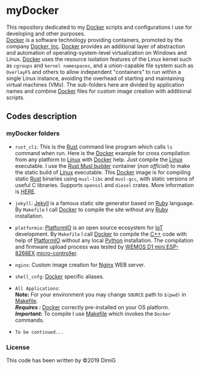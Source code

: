 myDocker
========
This repository dedicated to my [Docker][docker] scripts and configurations I use for developing and other purposes.  
[Docker][docker] is a software technology providing containers, promoted by the company [Docker, Inc][docker]. [Docker][docker] provides an additional layer of abstraction and automation of operating-system-level virtualization on Windows and Linux. [Docker][docker] uses the resource isolation features of the Linux kernel such as `cgroups` and `kernel namespaces`, and a union-capable file system such as `OverlayFS` and others to allow independent "containers" to run within a single Linux instance, avoiding the overhead of starting and maintaining virtual machines (VMs). The sub-folders here are divided by application names and combine [Docker][docker] files for custom image creation with additional scripts.  

Codes description
-----------------

### myDocker folders

* `rust_cli`: This is the [Rust][rust] command line program which calls `ls` command when run. Here is the [Docker][docker] example for cross compilation from any platform to [Linux][linux] with [Docker][docker] help. Just compile the [Linux][linux] executable. I use the [Rust Musl builder][musl] container (*non official*) to make the static build of [Linux][linux] executable. This [Docker][docker] image is for compiling static [Rust][rust] binaries using `musl-libc` and `musl-gcc`, with static versions of useful C libraries. Supports `openssl` and `diesel` crates. More information is [HERE][musl].  

* `jekyll`: [Jekyll][jekyll] is a famous static site generator based on [Ruby][ruby] language. By `Makefile` I call [Docker][docker] to compile the site without any [Ruby][ruby] installation.  

* `platformio`: [PlatformIO][platformio] is an open source ecosystem for [IoT][iot] development. By `Makefile` I call [Docker][docker] to compile the [C++][cpp] code with help of [PlatformIO][platformio] without any local [Python][python] installation. The compilation and firmware upload process was tested by [WEMOS D1 mini ESP-8266EX][wemos] [micro-controller][mcu].  

* `nginx`: Custom image creation for [Nginx][nginx] WEB server.  

* `shell_cnfg`: [Docker][docker] specific aliases.  

* `All Applications`:  
   **Note:** For your environment you may change `SOURCE` path to `$(pwd)` in [Makefile][makefile].  
   ***Requires :*** [Docker][docker] correctly pre-installed on your OS platform.  
   ***Important:*** To compile I use [Makefile][makefile] which invokes the `Docker` commands.  

* `To be continued...`  

### License  

This code has been written by ©2019 DimiG  

[docker]:https://www.docker.com
[rust]:https://www.rust-lang.org
[linux]:https://en.wikipedia.org/wiki/Linux
[makefile]:https://en.wikipedia.org/wiki/Makefile
[musl]:https://github.com/emk/rust-musl-builder
[nginx]:https://en.wikipedia.org/wiki/Nginx
[jekyll]:https://jekyllrb.com
[ruby]:https://en.wikipedia.org/wiki/Ruby_(programming_language)
[platformio]:https://platformio.org
[iot]:https://en.wikipedia.org/wiki/Internet_of_things
[cpp]:https://en.wikipedia.org/wiki/C%2B%2B
[python]:https://en.wikipedia.org/wiki/Python_(programming_language)
[wemos]:https://wiki.wemos.cc/products:d1:d1_mini
[mcu]:https://en.wikipedia.org/wiki/Microcontroller

